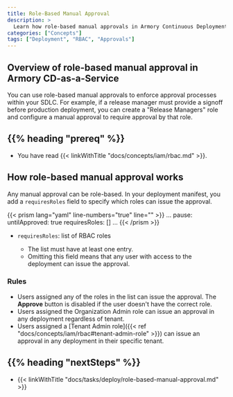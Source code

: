 ```yaml
---
title: Role-Based Manual Approval
description: >
  Learn how role-based manual approvals in Armory Continuous Deployment-as-a-Service can enforce your SDLC's approval processes.
categories: ["Concepts"]
tags: ["Deployment", "RBAC", "Approvals"]
---
```


## Overview of role-based manual approval in Armory CD-as-a-Service

You can use role-based manual approvals to enforce approval processes within your SDLC. For example, if a release manager must provide a signoff before production deployment, you can create a "Release Managers" role and configure a manual approval to require approval by that role.

## {{% heading "prereq" %}}

* You have read {{< linkWithTitle "docs/concepts/iam/rbac.md" >}}.

## How role-based manual approval works

Any manual approval can be role-based. In your deployment manifest, you add a `requiresRoles` field to specify which roles can issue the approval.

{{< prism lang="yaml" line-numbers="true" line="" >}}
...
pause:
  untilApproved: true
  requiresRoles: []
...
{{< /prism >}}

- `requiresRoles`: list of RBAC roles

  - The list must have at least one entry.
  - Omitting this field means that any user with access to the deployment can issue the approval.

### Rules

* Users assigned any of the roles in the list can issue the approval. The **Approve** button is disabled if the user doesn't have the correct role.
* Users assigned the Organization Admin role can issue an approval in any deployment regardless of tenant.
* Users assigned a [Tenant Admin role]({{< ref "docs/concepts/iam/rbac#tenant-admin-role" >}}) can issue an approval in any deployment in their specific tenant.

## {{%  heading "nextSteps" %}}

* {{< linkWithTitle "docs/tasks/deploy/role-based-manual-approval.md" >}}